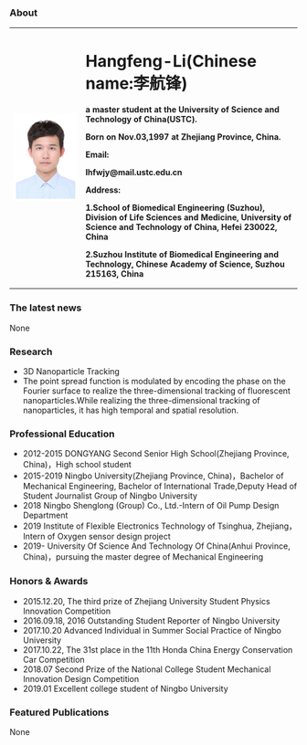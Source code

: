 ### About
<table border="0">
  <tr>
     <td width="25%">
      <img src="/lhf.jpg" width="100%">     
    </td>
    <td width="75%">
      <h1>Hangfeng-Li(Chinese name:李航锋)</h1>
      <p><b>a master student at the University of Science and Technology of China(USTC).</b></p>
      <p><b>Born on Nov.03,1997 at Zhejiang Province, China.</b></p>
      <p><b>Email:</b></p>
      <p><b>lhfwjy@mail.ustc.edu.cn</b></p>
      <p><b>Address:</b></p>
      <p><b>1.School of Biomedical Engineering (Suzhou), Division of Life Sciences and Medicine, University of Science and Technology of China, Hefei 230022, China</b></p>
      <p><b>2.Suzhou Institute of Biomedical Engineering and Technology, Chinese Academy of Science, Suzhou 215163, China</b></p>
    </td>
  </tr>
</table>

### The latest news
None

### Research
- 3D Nanoparticle Tracking
- The point spread function is modulated by encoding the phase on the Fourier surface to realize the three-dimensional tracking of fluorescent nanoparticles.While realizing the three-dimensional tracking of nanoparticles, it has high temporal and spatial resolution.

### Professional Education
- 2012-2015 DONGYANG Second Senior High School(Zhejiang Province, China)，High school student
- 2015-2019 Ningbo University(Zhejiang Province, China)，Bachelor of Mechanical Engineering, Bachelor of International Trade,Deputy Head of Student Journalist Group of Ningbo     University    
- 2018 Ningbo Shenglong (Group) Co., Ltd.-Intern of Oil Pump Design Department
- 2019 Institute of Flexible Electronics Technology of Tsinghua, Zhejiang，Intern of Oxygen sensor design project
- 2019-     University Of Science And Technology Of China(Anhui Province, China)，pursuing the master degree of Mechanical Engineering 

### Honors & Awards
- 2015.12.20, The third prize of Zhejiang University Student Physics Innovation Competition
- 2016.09.18, 2016 Outstanding Student Reporter of Ningbo University
- 2017.10.20  Advanced Individual in Summer Social Practice of Ningbo University
- 2017.10.22, The 31st place in the 11th Honda China Energy Conservation Car Competition
- 2018.07     Second Prize of the National College Student Mechanical Innovation Design Competition
- 2019.01     Excellent college student of Ningbo University

### Featured Publications
None


